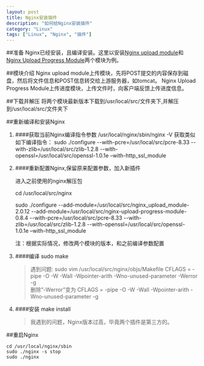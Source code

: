 ```yaml
---
layout: post
title: Nginx安装插件
description: "如何给Nginx安装插件"
category: "Linux"
tags: ["Linux", "Nginx", "插件"]
---
```

##准备
Nginx已经安装，且编译安装。这里以安装[Nginx upload module](http://www.grid.net.ru/nginx/upload.en.html)和[Nginx Upload Progress Module](http://wiki.nginx.org/HttpUploadProgressModule)两个模块为例。

##模块介绍
Nginx upload module上传模块，先将POST提交的内容保存到磁盘，然后将文件信息和POST信息转交给上游服务器，如tomcat。
Nginx Upload Progress Module上传进度模块，上传文件时，向客户端反馈上传进度信息。

##下载并解压
将两个模块最新版本下载到/usr/local/src/文件夹下,并解压到/usr/local/src/文件夹下

##重新编译和安装Nginx

1. ####获取当前Nginx编译指令参数
    /usr/local/nginx/sbin/nginx -V
    获取类似如下编译指令：
    sudo ./configure --with-pcre=/usr/local/src/pcre-8.33 --with-zlib=/usr/local/src/zlib-1.2.8 --with-openssl=/usr/local/src/openssl-1.0.1e –with-http_ssl_module

2. ####重新配置Nginx,保留原来配置参数，加入新插件
    
    进入之前使用的nginx解压包
    
    cd /usr/local/src/nginx
    
    sudo ./configure --add-module=/usr/local/src/nginx_upload_module-2.0.12 --add-module=/usr/local/src/nginx-upload-progress-module-0.8.4 --with-pcre=/usr/local/src/pcre-8.33 --with-zlib=/usr/local/src/zlib-1.2.8 --with-openssl=/usr/local/src/openssl-1.0.1e –with-http_ssl_module
    
    注：根据实际情况，修改两个模块的版本，和之前编译参数配置

3. ####编译
    sudo make
    
    >遇到问题:
	>sudo vim /usr/local/src/nginx/objs/Makefile
    >CFLAGS =  -pipe  -O -W -Wall -Wpointer-arith -Wno-unused-parameter -Werror -g	
    >删除”-Werror”变为
    >CFLAGS =  -pipe  -O -W -Wall -Wpointer-arith -Wno-unused-parameter -g

4. ####安装
    make install
    >我遇到的问题，Nginx版本过高，毕竟两个插件是第三方的。
	
##重启Nginx

    cd /usr/local/nginx/sbin
    sudo ./nginx -s stop
    sudo ./nginx
